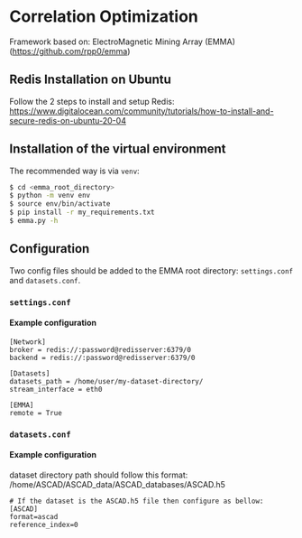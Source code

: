 # Correlation Optimization

Framework based on: ElectroMagnetic Mining Array (EMMA) (https://github.com/rpp0/emma)

## Redis Installation on Ubuntu

Follow the 2 steps to install and setup Redis: https://www.digitalocean.com/community/tutorials/how-to-install-and-secure-redis-on-ubuntu-20-04


## Installation of the virtual environment

The recommended way is via `venv`:
```bash
$ cd <emma_root_directory>
$ python -m venv env
$ source env/bin/activate
$ pip install -r my_requirements.txt
$ emma.py -h
```


## Configuration

Two config files should be added to the EMMA root directory: `settings.conf` and `datasets.conf`.


### `settings.conf`
#### Example configuration

```
[Network]
broker = redis://:password@redisserver:6379/0
backend = redis://:password@redisserver:6379/0

[Datasets]
datasets_path = /home/user/my-dataset-directory/
stream_interface = eth0

[EMMA]
remote = True
```


### `datasets.conf`
#### Example configuration
dataset directory path should follow this format: /home/ASCAD/ASCAD_data/ASCAD_databases/ASCAD.h5
```
# If the dataset is the ASCAD.h5 file then configure as bellow: 
[ASCAD]
format=ascad
reference_index=0
```
